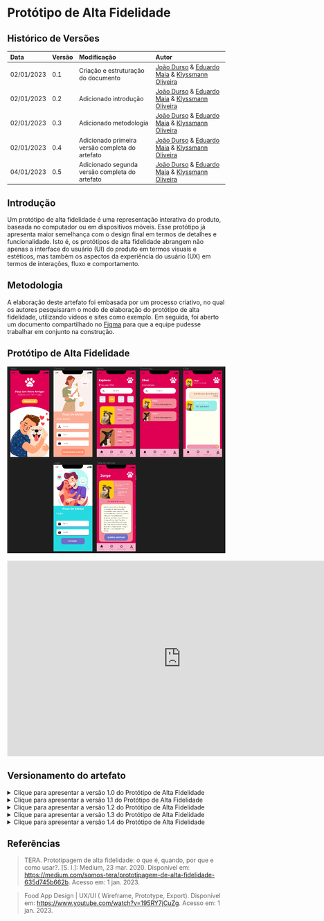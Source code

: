 # Protótipo de Alta Fidelidade
  
## Histórico de Versões
| Data | Versão | Modificação | Autor |
| :- | :- | :- | :- |
| 02/01/2023 | 0.1    | Criação e estruturação do documento | [João Durso](https://github.com/jvsdurso) & [Eduardo Maia](https://github.com/eduardomr) & [Klyssmann Oliveira](https://github.com/klyssmannoliveira)| 
| 02/01/2023 | 0.2    | Adicionado introdução | [João Durso](https://github.com/jvsdurso) & [Eduardo Maia](https://github.com/eduardomr) & [Klyssmann Oliveira](https://github.com/klyssmannoliveira)| 
| 02/01/2023 | 0.3    | Adicionado metodologia | [João Durso](https://github.com/jvsdurso) & [Eduardo Maia](https://github.com/eduardomr) & [Klyssmann Oliveira](https://github.com/klyssmannoliveira)| 
| 02/01/2023 | 0.4    | Adicionado primeira versão completa do artefato  | [João Durso](https://github.com/jvsdurso) & [Eduardo Maia](https://github.com/eduardomr) & [Klyssmann Oliveira](https://github.com/klyssmannoliveira)| 
| 04/01/2023 | 0.5    | Adicionado segunda versão completa do artefato  | [João Durso](https://github.com/jvsdurso) & [Eduardo Maia](https://github.com/eduardomr) & [Klyssmann Oliveira](https://github.com/klyssmannoliveira)| 


## Introdução
Um protótipo de alta fidelidade é uma representação interativa do produto, baseada no computador ou em dispositivos móveis. Esse protótipo já apresenta maior semelhança com o design final em termos de detalhes e funcionalidade. Isto é, os protótipos de alta fidelidade abrangem não apenas a interface do usuário (UI) do produto em termos visuais e estéticos, mas também os aspectos da experiência do usuário (UX) em termos de interações, fluxo e comportamento.

## Metodologia
A elaboração deste artefato foi embasada por um processo criativo, no qual os autores pesquisaram o modo de elaboração do protótipo de alta fidelidade, utilizando vídeos e sites como exemplo. Em seguida, foi aberto um documento compartilhado no [Figma](https://www.figma.com/) para que a equipe pudesse trabalhar em conjunto na construção.

## Protótipo de Alta Fidelidade

![Protótipo de Alta Fidelidade v1.4](../assets/prototipo_alta_fidelidade/prototipo_alta_v1.4.1.png)

<iframe style="border: 1px solid rgba(0, 0, 0, 0.1);" width="800" height="450" src="https://www.figma.com/embed?embed_host=share&url=https%3A%2F%2Fwww.figma.com%2Fproto%2FhtZeviKsRQbWM25Gnb5qgb%2FidotPet%3Fnode-id%3D1%253A2%26scaling%3Dscale-down%26page-id%3D0%253A1%26starting-point-node-id%3D1%253A2" allowfullscreen></iframe>

## Versionamento do artefato

<details>
<summary>Clique para apresentar a versão 1.0 do Protótipo de Alta Fidelidade</summary>
 
### Protótipo de Alta Fidelidade v1.0
 
O Protótipo de Alta Fidelidade foi feito no [Figma](https://www.figma.com/) e não teve como restaurar todo o histórico de cada modificação. No entanto, a contribuição dessa versão foi:
- Criação da tela de início do aplicativo.
 
![Protótipo de Alta Fidelidade v1.0](../assets/prototipo_alta_fidelidade/prototipo_alta_v1.0.png)
 
**Autor(es):** <br>
[João Durso](https://github.com/jvsdurso) & [Eduardo Maia](https://github.com/eduardomr) & [Klyssmann Oliveira](https://github.com/klyssmannoliveira) <br><br>
</details>

<details>
<summary>Clique para apresentar a versão 1.1 do Protótipo de Alta Fidelidade</summary>
 
### Protótipo de Alta Fidelidade v1.1
 
O Protótipo de Alta Fidelidade foi feito no [Figma](https://www.figma.com/) e não teve como restaurar todo o histórico de cada modificação. No entanto, a contribuição dessa versão foi:
- Criação da tela de cadastro.
 
![Protótipo de Alta Fidelidade v1.1](../assets/prototipo_alta_fidelidade/prototipo_alta_v1.1.png)
 
**Autor(es):** <br>
[João Durso](https://github.com/jvsdurso) & [Eduardo Maia](https://github.com/eduardomr) & [Klyssmann Oliveira](https://github.com/klyssmannoliveira) <br><br>
</details>

<details>
<summary>Clique para apresentar a versão 1.2 do Protótipo de Alta Fidelidade</summary>

### Protótipo de Alta Fidelidade v1.2
 
O Protótipo de Alta Fidelidade foi feito no [Figma](https://www.figma.com/) e não teve como restaurar todo o histórico de cada modificação. No entanto, a contribuição dessa versão foi:
- Criação da tela _Home_.
 
![Protótipo de Alta Fidelidade v1.2](../assets/prototipo_alta_fidelidade/prototipo_alta_v1.2.png)
 
**Autor(es):** <br>
[João Durso](https://github.com/jvsdurso) & [Eduardo Maia](https://github.com/eduardomr) & [Klyssmann Oliveira](https://github.com/klyssmannoliveira) <br><br>
</details>


<details>
<summary>Clique para apresentar a versão 1.3 do Protótipo de Alta Fidelidade</summary>

### Protótipo de Alta Fidelidade v1.3
 
O Protótipo de Alta Fidelidade foi feito no [Figma](https://www.figma.com/) e não teve como restaurar todo o histórico de cada modificação. No entanto, a contribuição dessa versão foi:
- Criação da tela de Conversas.
- Criação da tela de Chat.
 
![Protótipo de Alta Fidelidade v1.3](../assets/prototipo_alta_fidelidade/prototipo_alta_v1.3.png)
 
**Autor(es):** <br>
[João Durso](https://github.com/jvsdurso) & [Eduardo Maia](https://github.com/eduardomr) & [Klyssmann Oliveira](https://github.com/klyssmannoliveira) <br><br>
</details>


<details>
<summary>Clique para apresentar a versão 1.4 do Protótipo de Alta Fidelidade</summary>

### Protótipo de Alta Fidelidade v1.4
 
O Protótipo de Alta Fidelidade foi feito no [Figma](https://www.figma.com/) e não teve como restaurar todo o histórico de cada modificação. No entanto, a contribuição dessa versão foi:
- Criação da tela de Adoção.
- Criação da tela de Login.
 
![Protótipo de Alta Fidelidade v1.4](../assets/prototipo_alta_fidelidade/prototipo_alta_v1.4.png)
 
**Autor(es):** <br>
[João Durso](https://github.com/jvsdurso) & [Eduardo Maia](https://github.com/eduardomr) & [Klyssmann Oliveira](https://github.com/klyssmannoliveira) <br><br>
</details>

## Referências

> TERA. Prototipagem de alta fidelidade: o que é, quando, por que e como usar?. [S. l.]: Medium, 23 mar. 2020. Disponível em: https://medium.com/somos-tera/prototipagem-de-alta-fidelidade-635d745b662b. Acesso em: 1 jan. 2023.

> Food App Design | UX/UI ( Wireframe, Prototype, Export). Disponível em: https://www.youtube.com/watch?v=195RY7jCuZg. Acesso em: 1 jan. 2023.

